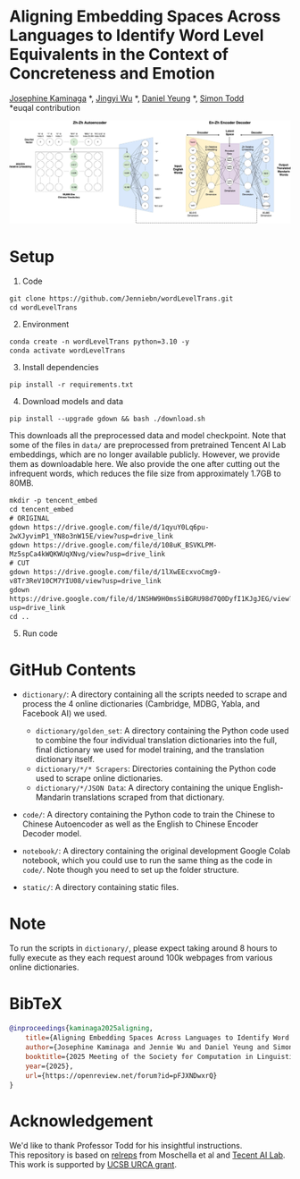 # Aligning Embedding Spaces Across Languages to Identify Word Level Equivalents in the Context of Concreteness and Emotion
[Josephine Kaminaga](https://www.linkedin.com/in/jkaminaga/) *, [Jingyi Wu](https://www.linkedin.com/in/jennie05/) *, [Daniel Yeung](https://www.linkedin.com/in/daniel-yeung-8060311a5/) *, [Simon Todd](https://sjtodd.github.io/)\
*euqal contribution
<p align="center">
    <img alt="architecture" src="./static/architecture.jpg">
</p>

# Setup
1. Code
```
git clone https://github.com/Jenniebn/wordLevelTrans.git
cd wordLevelTrans
```
2. Environment
```
conda create -n wordLevelTrans python=3.10 -y
conda activate wordLevelTrans
```
3. Install dependencies
```
pip install -r requirements.txt
```
4. Download models and data
```
pip install --upgrade gdown && bash ./download.sh
```
This downloads all the preprocessed data and model checkpoint. Note that some of the files in `data/` are preprocessed from pretrained Tencent AI Lab embeddings, which are no longer available publicly. However, we provide them as downloadable here. We also provide the one after cutting out the infrequent words, which reduces the file size from approximately 1.7GB to 80MB.
```
mkdir -p tencent_embed
cd tencent_embed
# ORIGINAL
gdown https://drive.google.com/file/d/1qyuY0Lq6pu-2wXJyvimP1_YN8o3nW15E/view?usp=drive_link
gdown https://drive.google.com/file/d/108uK_BSVKLPM-Mz5spCa4kWQKWUqXNvg/view?usp=drive_link
# CUT
gdown https://drive.google.com/file/d/1lXwEEcxvoCmg9-v8Tr3ReV10CM7YIU08/view?usp=drive_link
gdown https://drive.google.com/file/d/1NSHW9H0msSiBGRU98d7Q0DyfI1KJgJEG/view?usp=drive_link
cd ..
```

5. Run code

# GitHub Contents

- `dictionary/`: A directory containing all the scripts needed to scrape and process the 4 online dictionaries (Cambridge, MDBG, Yabla, and Facebook AI) we used.

    - `dictionary/golden_set`: A directory containing the Python code used to combine the four individual translation dictionaries into the full, final dictionary we used for model training, and the translation dictionary itself.
    - `dictionary/*/* Scrapers`: Directories containing the Python code used to scrape online dictionaries.
    - `dictionary/*/JSON Data`: A directory containing the unique English-Mandarin translations scraped from that dictionary. 

- `code/`: A directory containing the Python code to train the Chinese to Chinese Autoencoder as well as the English to Chinese Encoder Decoder model.
- `notebook/`: A directory containing the original development Google Colab notebook, which you could use to run the same thing as the code in `code/`. Note though you need to set up the folder structure. 
- `static/`: A directory containing static files.

# Note
To run the scripts in `dictionary/`, please expect taking around 8 hours to fully execute as they each request around 100k webpages from various online dictionaries.

# BibTeX
```bibtex
@inproceedings{kaminaga2025aligning,
    title={Aligning Embedding Spaces Across Languages to Identify Word Level Equivalents in the Context of Concreteness and Emotion},
    author={Josephine Kaminaga and Jennie Wu and Daniel Yeung and Simon Todd},
    booktitle={2025 Meeting of the Society for Computation in Linguistics},
    year={2025},
    url={https://openreview.net/forum?id=pFJXNDwxrQ}
}
```

# Acknowledgement
We'd like to thank Professor Todd for his insightful instructions.\
This repository is based on [relreps](https://github.com/lucmos/relreps?tab=readme-ov-file) from Moschella et al and [Tecent AI Lab](https://ai.tencent.com/ailab/nlp/en/embedding.html).\
This work is supported by [UCSB URCA grant](https://urca.ucsb.edu/urca-grant/overview). 
